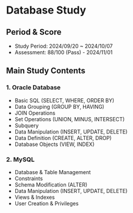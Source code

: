 Database Study
===========

Period & Score
---------
- Study Period: 2024/09/20 ~ 2024/10/07
- Assessment: 88/100 (Pass) - 2024/11/01

Main Study Contents
---------
### 1. Oracle Database
- Basic SQL (SELECT, WHERE, ORDER BY)
- Data Grouping (GROUP BY, HAVING)
- JOIN Operations
- Set Operations (UNION, MINUS, INTERSECT) 
- Subquery
- Data Manipulation (INSERT, UPDATE, DELETE)
- Data Definition (CREATE, ALTER, DROP)
- Database Objects (VIEW, INDEX)

### 2. MySQL
- Database & Table Management
- Constraints
- Schema Modification (ALTER)
- Data Manipulation (INSERT, UPDATE, DELETE)
- Views & Indexes
- User Creation & Privileges
